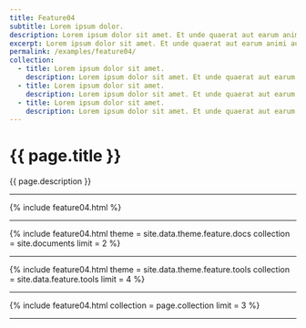 ```yaml
---
title: Feature04
subtitle: Lorem ipsum dolor.
description: Lorem ipsum dolor sit amet. Et unde quaerat aut earum animi aut explicabo saepe qui quibusdam accusamus ut velit asperiores vel natus temporibus. Qui sapiente saepe qui totam saepe est suscipit quia vel error provident cum omnis eius aut galisum rem nulla dolor? Qui internos voluptas est nulla odit est temporibus expedita eos quidem cumque. Ea voluptates eligendi quo rerum libero et molestiae harum vel fugit magni et cupiditate optio At quia consequuntur ut exercitationem laboriosam. Cum blanditiis voluptatibus At amet sunt At quia deleniti id quibusdam neque ut odio placeat.
excerpt: Lorem ipsum dolor sit amet. Et unde quaerat aut earum animi aut explicabo saepe qui quibusdam accusamus ut velit asperiores vel natus temporibus.
permalink: /examples/feature04/
collection:
  - title: Lorem ipsum dolor sit amet.
    description: Lorem ipsum dolor sit amet. Et unde quaerat aut earum animi aut explicabo saepe qui quibusdam accusamus ut velit asperiores vel natus temporibus.
  - title: Lorem ipsum dolor sit amet.
    description: Lorem ipsum dolor sit amet. Et unde quaerat aut earum animi aut explicabo saepe qui quibusdam accusamus ut velit asperiores vel natus temporibus.
  - title: Lorem ipsum dolor sit amet.
    description: Lorem ipsum dolor sit amet. Et unde quaerat aut earum animi aut explicabo saepe qui quibusdam accusamus ut velit asperiores vel natus temporibus.
---
```


<h1>{{ page.title }}</h1>
<p class = "text-justify">{{ page.description }}</p>
<hr/>
{% include feature04.html   %}
<hr/>
{% include feature04.html   theme = site.data.theme.feature.docs 
                            collection = site.documents
                            limit = 2 %}
<hr/>
{% include feature04.html   theme = site.data.theme.feature.tools 
                            collection = site.data.feature.tools 
                            limit = 4 %}
<hr/>
{% include feature04.html   collection = page.collection limit = 3 %}
<hr/>
